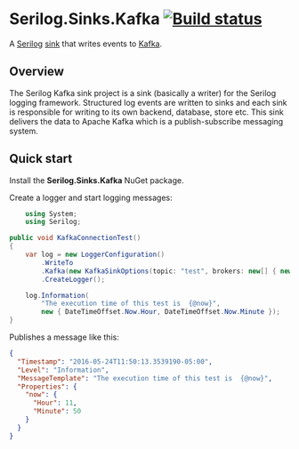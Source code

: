 # Serilog.Sinks.Kafka [![Build status](https://ci.appveyor.com/api/projects/status/34ja7i5rnveewjq8?svg=true)](https://ci.appveyor.com/project/wespday/serilog-sinks-kafka)

A [Serilog](http://serilog.net/) [sink](https://github.com/serilog/serilog/wiki/Provided-Sinks) that writes events to [Kafka](http://kafka.apache.org/).

## Overview

The Serilog Kafka sink project is a sink (basically a writer) for the Serilog logging framework.
Structured log events are written to sinks and each sink is responsible for writing to its own backend, 
database, store etc.
This sink delivers the data to Apache Kafka which is a publish-subscribe messaging system.

## Quick start

Install the **Serilog.Sinks.Kafka** NuGet package.

Create a logger and start logging messages:

```csharp
    using System;
    using Serilog;

public void KafkaConnectionTest()
{
    var log = new LoggerConfiguration()
        .WriteTo
        .Kafka(new KafkaSinkOptions(topic: "test", brokers: new[] { new Uri("http://localhost:9092") }))
        .CreateLogger();

    log.Information(
        "The execution time of this test is  {@now}", 
        new { DateTimeOffset.Now.Hour, DateTimeOffset.Now.Minute });
}
```

Publishes a message like this:

```json
{
  "Timestamp": "2016-05-24T11:50:13.3539190-05:00",
  "Level": "Information",
  "MessageTemplate": "The execution time of this test is  {@now}",
  "Properties": {
    "now": {
      "Hour": 11,
      "Minute": 50
    }
  }
}
```
